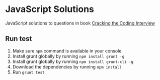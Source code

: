 # JavaScript Solutions #

JavaScript solutions to questions in book [Cracking the Coding Interview](http://www.careercup.com/) 

## Run test ##

1. Make sure `npm` command is available in your console
2. Install grunt globally by running `npm install grunt -g`
3. Install grunt globally by running `npm install grunt-cli -g`
4. Download the dependencies by running `npm install`
5. Run `grunt test`


